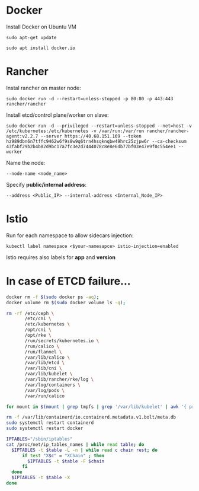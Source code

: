 # Docker 
Install Docker on Ubuntu VM

`sudo apt-get update`

`sudo apt install docker.io`

# Rancher
Instal rancher on master node:

`sudo docker run -d --restart=unless-stopped -p 80:80 -p 443:443 rancher/rancher`

Install etcd/control plane/worker on slave:

`sudo docker run -d --privileged --restart=unless-stopped --net=host -v /etc/kubernetes:/etc/kubernetes -v /var/run:/var/run rancher/rancher-agent:v2.2.7 --server https://40.68.151.169 --token hz989dbn6n7tffc9462w6f9s8w9q6trn4hsqknqbw49hrc25zjpw6r --ca-checksum 43fabf29b2b4b82d9bc17a7fc3e2d7444078c8e8e6db77bf03e47e9f0c554ee1 --worker`

Name the node:

`--node-name <node_name>`

Specify **public/internal address**:

`--address <Public_IP> --internal-address <Internal_Node_IP>`


# Istio
Run for each namespace to allow sidecars injection:

`kubectl label namespace <$your-namesapce> istio-injection=enabled`

Istio requires also labels for **app** and **version**


# In case of ETCD failure...

```bash
docker rm -f $(sudo docker ps -aq);
docker volume rm $(sudo docker volume ls -q);

rm -rf /etc/ceph \
       /etc/cni \
       /etc/kubernetes \
       /opt/cni \
       /opt/rke \
       /run/secrets/kubernetes.io \
       /run/calico \
       /run/flannel \
       /var/lib/calico \
       /var/lib/etcd \
       /var/lib/cni \
       /var/lib/kubelet \
       /var/lib/rancher/rke/log \
       /var/log/containers \
       /var/log/pods \
       /var/run/calico

for mount in $(mount | grep tmpfs | grep '/var/lib/kubelet' | awk '{ print $3 }') /var/lib/kubelet /var/lib/rancher; do umount $mount; done

rm -f /var/lib/containerd/io.containerd.metadata.v1.bolt/meta.db
sudo systemctl restart containerd
sudo systemctl restart docker

IPTABLES="/sbin/iptables"
cat /proc/net/ip_tables_names | while read table; do
  $IPTABLES -t $table -L -n | while read c chain rest; do
      if test "X$c" = "XChain" ; then
        $IPTABLES -t $table -F $chain
      fi
  done
  $IPTABLES -t $table -X
done

```



